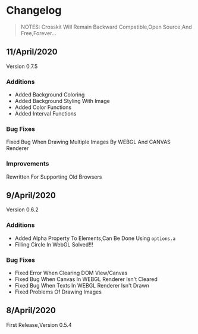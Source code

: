 # Changelog
> NOTES: Crosskit Will Remain Backward Compatible,Open Source,And Free,Forever...

## 11/April/2020
Version 0.7.5

### Additions
- Added Background Coloring
- Added Background Styling With Image
- Added Color Functions 
- Added Interval Functions

### Bug Fixes
Fixed Bug When Drawing Multiple Images By WEBGL And CANVAS Renderer

### Improvements
Rewritten For Supporting Old Browsers

## 9/April/2020
Version 0.6.2

### Additions
- Added Alpha Property To Elements,Can Be Done Using `options.a`
- Filling Circle In WebGL Solved!!!

### Bug Fixes
- Fixed Error When Clearing DOM View/Canvas
- Fixed Bug When Canvas In WEBGL Renderer Isn't Cleared
- Fixed Bug When Texts In WEBGL Renderer Isn't Drawn 
- Fixed Problems Of Drawing Images

## 8/April/2020
First Release,Version 0.5.4